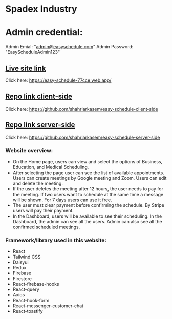 # Spadex Industry

# Admin credential:
Admin Emial: "admin@easyschedule.com"
Admin Password: "EasyScheduleAdmin123"

## [Live site link](https://easy-schedule-77cce.web.app/)
Click here: https://easy-schedule-77cce.web.app/

## [Repo link client-side](https://github.com/shahriarkasem/easy-schedule-client-side)
Click here: https://github.com/shahriarkasem/easy-schedule-client-side

## [Repo link server-side](https://github.com/shahriarkasem/easy-schedule-server-side)
Click here: https://github.com/shahriarkasem/easy-schedule-server-side

### Website overview:
* On the Home page, users can view and select the options of Business, Education, and Medical Scheduling. 
* After selecting the page user can see the list of available appointments.  Users can create meetings by Google meeting and Zoom. Users can edit and delete the meeting.
* If the user deletes the meeting after 12 hours, the user needs to pay for the meeting. If two users want to schedule at the same time a message will be shown. For 7 days users can use it free.
* The user must clear payment before confirming the schedule. By Stripe users will pay their payment.
* In the Dashboard, users will be available to see their scheduling. In the Dashboard, the admin can see all the users. Admin can also see all the confirmed scheduled meetings.

### Framework/library used in this website: 
* React 
* Tailwind CSS 
* Daisyui 
* Redux
* Firebase 
* Firestore
* React-firebase-hooks
* React-query 
* Axios
* React-hook-form
* React-messenger-customer-chat
* React-toastify 